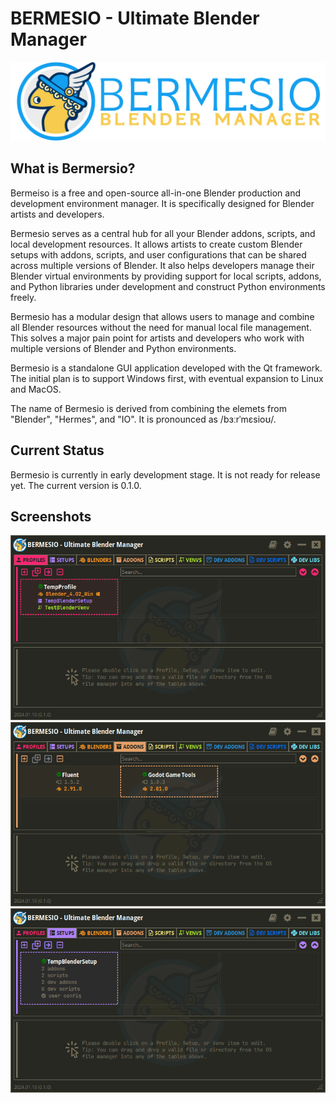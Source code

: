# BERMESIO - Ultimate Blender Manager
![Bermesio_Banner.png](docs%2Fdocs%2Fimages%2FBermesio_Banner.png)
## What is Bermersio?
Bermeiso is a free and open-source all-in-one Blender production and development environment manager. It is specifically designed for Blender artists and developers.

Bermesio serves as a central hub for all your Blender addons, scripts, and local development resources. It allows artists to create custom Blender setups with addons, scripts, and user configurations that can be shared across multiple versions of Blender. It also helps developers manage their Blender virtual environments by providing support for local scripts, addons, and Python libraries under development and construct Python environments freely.

Bermesio has a modular design that allows users to manage and combine all Blender resources without the need for manual local file management. This solves a major pain point for artists and developers who work with multiple versions of Blender and Python environments.

Bermesio is a standalone GUI application developed with the Qt framework. The initial plan is to support Windows first, with eventual expansion to Linux and MacOS.

The name of Bermesio is derived from combining the elemets from "Blender", "Hermes", and "IO". It is pronounced as /bɜːrˈmɛsioʊ/.
## Current Status
Bermesio is currently in early development stage. It is not ready for release yet. The current version is 0.1.0.
## Screenshots
![screenshot01.png](docs%2Fdocs%2Fimages%2Fscreenshot01.png)![screenshot02.png](docs%2Fdocs%2Fimages%2Fscreenshot02.png)![screenshot03.png](docs%2Fdocs%2Fimages%2Fscreenshot03.png)